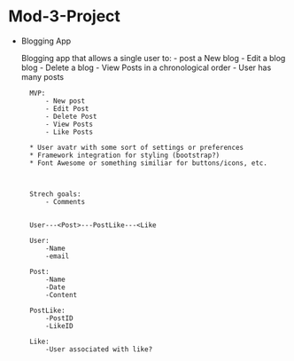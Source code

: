 # Mod-3-Project

* Blogging App

    Blogging app that allows a single user to:
        - post a New blog
        - Edit a blog blog
        - Delete a blog
        - View Posts in a chronological order
        - User has many posts

        MVP:
            - New post
            - Edit Post
            - Delete Post
            - View Posts
            - Like Posts

        * User avatr with some sort of settings or preferences 
        * Framework integration for styling (bootstrap?)
        * Font Awesome or something similiar for buttons/icons, etc.



        Strech goals:
            - Comments


        User---<Post>---PostLike---<Like

        User:
            -Name
            -email

        Post:
            -Name
            -Date
            -Content
        
        PostLike:
            -PostID
            -LikeID

        Like:
            -User associated with like?